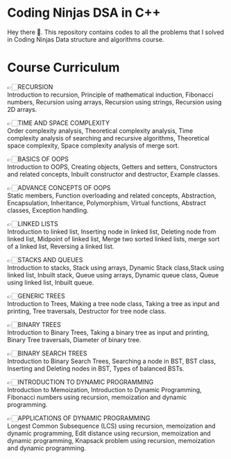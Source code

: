 # Coding Ninjas DSA in C++

Hey there 👋. This repository contains codes to all the problems that I solved in Coding Ninjas Data structure and algorithms course.

# Course Curriculum
 👉🏻RECURSION<br>
Introduction to recursion, Principle of mathematical induction, Fibonacci numbers, Recursion using arrays, Recursion using strings, Recursion using 2D arrays.

 👉🏻TIME AND SPACE COMPLEXITY<br>
Order complexity analysis, Theoretical complexity analysis, Time complexity analysis of searching and recursive algorithms, Theoretical space complexity, Space complexity analysis of merge sort.

 👉🏻BASICS OF OOPS<br>
Introduction to OOPS, Creating objects, Getters and setters, Constructors and related concepts, Inbuilt constructor and destructor, Example classes.

 👉🏻ADVANCE CONCEPTS OF OOPS<br>
Static members, Function overloading and related concepts, Abstraction, Encapsulation, Inheritance, Polymorphism, Virtual functions, Abstract classes, Exception handling.

 👉🏻LINKED LISTS<br>
Introduction to linked list, Inserting node in linked list, Deleting node from linked list, Midpoint of linked list, Merge two sorted linked lists, merge sort of a linked list, Reversing a linked list.

 👉🏻STACKS AND QUEUES<br>
Introduction to stacks, Stack using arrays, Dynamic Stack class,Stack using linked list, Inbuilt stack, Queue using arrays, Dynamic queue class, Queue using linked list, Inbuilt queue.

 👉🏻GENERIC TREES<br>
Introduction to Trees, Making a tree node class, Taking a tree as input and printing, Tree traversals, Destructor for tree node class.

 👉🏻BINARY TREES<br>
Introduction to Binary Trees, Taking a binary tree as input and printing, Binary Tree traversals, Diameter of binary tree.

 👉🏻BINARY SEARCH TREES<br>
Introduction to Binary Search Trees, Searching a node in BST, BST class, Inserting and Deleting nodes in BST, Types of balanced BSTs.

 👉🏻INTRODUCTION TO DYNAMIC PROGRAMMING<br>
Introduction to Memoization, Introduction to Dynamic Programming, Fibonacci numbers using recursion, memoization and dynamic programming.

 👉🏻APPLICATIONS OF DYNAMIC PROGRAMMING<br>
Longest Common Subsequence (LCS) using recursion, memoization and dynamic programming, Edit distance using recursion, memoization and dynamic programming, Knapsack problem using recursion, memoization and dynamic programming.
